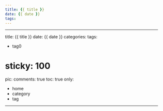 ```yaml
---
title: {{ title }}
date: {{ date }}
tags:
---
```



---
title: {{ title }}
date: {{ date }}
categories:
tags:
- tag0
# sticky: 100
pic:
comments: true
toc: true
only:
- home
- category
- tag
---
